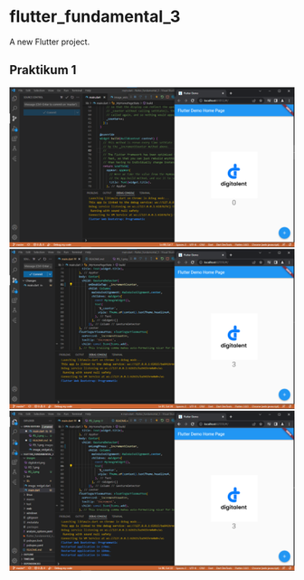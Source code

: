 # flutter_fundamental_3

A new Flutter project.

## Praktikum 1
![Screenshot ff3](images/ff3_1.png)
![Screenshot ff3](images/ff3_2.png)
![Screenshot ff3](images/ff3_3.png)
